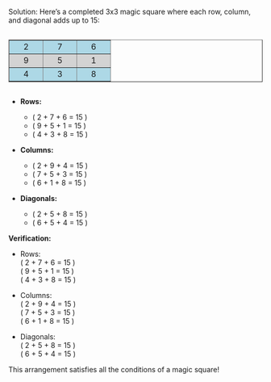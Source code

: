 
Solution: Here’s a completed 3x3 magic square where each row, column, and diagonal adds up to 15:

<div style="display: flex; justify-content: center;">
  <table border="1" cellpadding="0" cellspacing="0" style="border-color: grey; border-collapse: collapse;">
    <tr style="background-color: lightblue;">
      <td style="width: 50px; height: 20px; text-align: center;">2</td>
      <td style="width: 50px; height: 20px; text-align: center;">7</td>
      <td style="width: 50px; height: 20px; text-align: center;">6</td>
    </tr>
    <tr style="background-color: lightgrey;">
      <td style="width: 50px; height: 20px; text-align: center;">9</td>
      <td style="width: 50px; height: 20px; text-align: center;">5</td>
      <td style="width: 50px; height: 20px; text-align: center;">1</td>
    </tr>
    <tr style="background-color: lightblue;">
      <td style="width: 50px; height: 20px; text-align: center;">4</td>
      <td style="width: 50px; height: 20px; text-align: center;">3</td>
      <td style="width: 50px; height: 20px; text-align: center;">8</td>
    </tr>
  </table>
</div>

- **Rows:**
  - \( 2 + 7 + 6 = 15 \)
  - \( 9 + 5 + 1 = 15 \)
  - \( 4 + 3 + 8 = 15 \)

- **Columns:**
  - \( 2 + 9 + 4 = 15 \)
  - \( 7 + 5 + 3 = 15 \)
  - \( 6 + 1 + 8 = 15 \)

- **Diagonals:**
  - \( 2 + 5 + 8 = 15 \)
  - \( 6 + 5 + 4 = 15 \)


**Verification:**

- Rows:  
  \( 2 + 7 + 6 = 15 \)  
  \( 9 + 5 + 1 = 15 \)  
  \( 4 + 3 + 8 = 15 \)

- Columns:  
  \( 2 + 9 + 4 = 15 \)  
  \( 7 + 5 + 3 = 15 \)  
  \( 6 + 1 + 8 = 15 \)

- Diagonals:  
  \( 2 + 5 + 8 = 15 \)  
  \( 6 + 5 + 4 = 15 \)

This arrangement satisfies all the conditions of a magic square!

